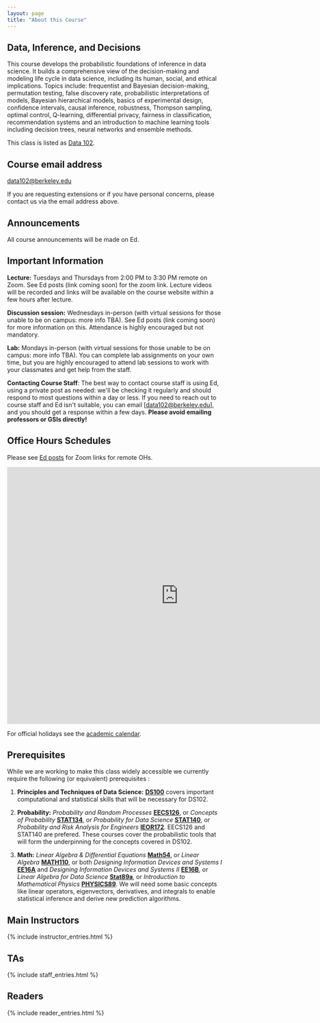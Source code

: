 ```yaml
---
layout: page
title: "About this Course"
---
```


<!-- # DS102: Data, Inference, and Decisions -->
## Data, Inference, and Decisions

This course develops the probabilistic foundations of inference in data science. It builds a comprehensive view of the decision-making and modeling life cycle in data science, including its human, social, and ethical implications. Topics include: frequentist and Bayesian decision-making, permutation testing, false discovery rate, probabilistic interpretations of models, Bayesian hierarchical models, basics of experimental design, confidence intervals, causal inference, robustness, Thompson sampling, optimal control, Q-learning, differential privacy, fairness in classification, recommendation systems and an introduction to machine learning tools including decision trees, neural networks and ensemble methods.

This class is listed as [Data 102](https://classes.berkeley.edu/content/2021-fall-data-c102-001-lec-001).

## Course email address

[data102@berkeley.edu](data102@berkeley.edu)

If you are requesting extensions or if you have personal concerns, please contact us via the email address above.  

## Announcements

All course announcements will be made on Ed.


## Important Information

**Lecture:** Tuesdays and Thursdays from 2:00 PM to 3:30 PM remote on Zoom. See Ed posts (link coming soon) for the zoom link. Lecture videos will be recorded and links will be available on the course website within a few hours after lecture.

**Discussion session:** Wednesdays in-person (with virtual sessions for those unable to be on campus: more info TBA). See Ed posts (link coming soon) for more information on this. Attendance is highly encouraged but not mandatory.

**Lab:** Mondays in-person (with virtual sessions for those unable to be on campus: more info TBA). You can complete lab assignments on your own time, but you are highly encouraged to attend lab sessions to work with your classmates and get help from the staff.

**Contacting Course Staff**: The best way to contact course staff is using Ed, using a private post as needed: we'll be checking it regularly and should respond to most questions within a day or less. If you need to reach out to course staff and Ed isn't suitable, you can email [data102@berkeley.edu], and you should get a response within a few days. **Please avoid emailing professors or GSIs directly!**

## Office Hours Schedules

Please see [Ed posts](TBA) for Zoom links for remote OHs.

<iframe src="https://calendar.google.com/calendar/embed?src=data102%40berkeley.edu&ctz=America%2FLos_Angeles" style="border: 0" width="800" height="600" frameborder="0" scrolling="no"></iframe>

<!-- <iframe src="https://calendar.google.com/calendar/embed?height=600&amp;wkst=1&amp;bgcolor=%234285F4&amp;ctz=America%2FLos_Angeles&amp;src=Y19tanUwNDRqN2huZjVvMjBoZGoxNzZranI4c0Bncm91cC5jYWxlbmRhci5nb29nbGUuY29t&amp;color=%233F51B5&amp;mode=WEEK&amp;showTitle=0&amp;showPrint=0&amp;showTabs=0" style="border:solid 1px #777" width="800" height="600" frameborder="0" scrolling="no"></iframe> -->

<!-- <iframe src="https://calendar.google.com/calendar/embed?src=c_i6vcnkqpt1pl5rfp8dsqle1kus%40group.calendar.google.com&ctz=America%2FLos_Angeles" style="border: 0" width="800" height="600" frameborder="0" scrolling="no"></iframe> -->

<!-- <iframe src="https://calendar.google.com/calendar/embed?showTitle=0&amp;showPrint=0&amp;showCalendars=0&amp;showTz=0&amp;mode=WEEK&amp;height=600&amp;wkst=1&amp;bgcolor=%23FFFFFF&amp;src=berkeley.edu_j925o99uns4c0dmr73rief7274%40group.calendar.google.com&amp;src=berkeley.edu_9orffahki30fjqmfpuulengrk0@group.calendar.google.com&amp;color=%23BE6D00&amp;ctz=America%2FLos_Angeles" style="border: 0" width="800" height="600" frameborder="0" scrolling="no"></iframe> -->

For official holidays see the [academic calendar](https://registrar.berkeley.edu/calendar).


## Prerequisites

While we are working to make this class widely accessible we currently require the following (or equivalent) prerequisites :

1. **Principles and Techniques of Data Science:** [**DS100**](http://ds100.org) covers important computational and statistical skills that will be necessary for DS102.


1. **Probability:** *Probability and Random Processes* [**EECS126**](https://inst.eecs.berkeley.edu/~ee126), or *Concepts of Probability* [**STAT134**](http://www.stat134.org/), or *Probability for Data Science* [**STAT140**](http://prob140.org/about/), or *Probability and Risk Analysis for Engineers* [**IEOR172**](https://tbp.berkeley.edu/syllabi/484/download/). EECS126 and STAT140 are prefered. These courses cover the probabilistic tools that will form the underpinning for the concepts covered in DS102.

1. **Math:** *Linear Algebra & Differential Equations* [**Math54**](https://math.berkeley.edu/~nikhil/courses/54.f18/), or *Linear Algebra* [**MATH110**](https://math.berkeley.edu/~mcivor/math110su13/), or both *Designing Information Devices and Systems I* [**EE16A**](http://inst.eecs.berkeley.edu/~ee16a/sp19/) and *Designing Information Devices and Systems II* [**EE16B**](https://inst.eecs.berkeley.edu/~ee16b/), or *Linear Algebra for Data Science* [**Stat89a**](https://www.stat.berkeley.edu/~mmahoney/s18-lads/), or *Introduction to Mathematical Physics* [**PHYSICS89**](https://imgur.com/a/TKzcK1Z). We will need some basic concepts like linear operators, eigenvectors, derivatives, and integrals to enable statistical inference and derive new prediction algorithms.



## Main Instructors

{% include instructor_entries.html %}


## TAs

{% include staff_entries.html %}

## Readers

{% include reader_entries.html %}
